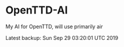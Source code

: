 # OpenTTD-AI
My AI for OpenTTD, will use primarily air

Latest backup: Sun Sep 29 03:20:01 UTC 2019
